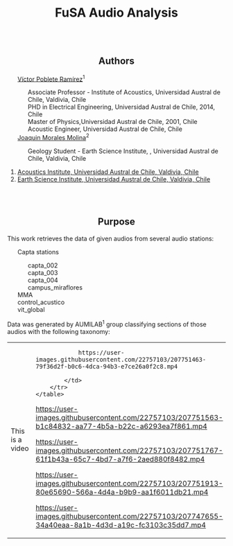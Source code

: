 <div align  = "center">
    <h1> FuSA Audio Analysis </h1>
</div>

<br>
</br>

<body>
    <div align  = "center">
        <h2> Authors </h2>
    </div>
    <ul style="list-style-type:none">
        <li><a href="https://github.com/vpobleteacustica">Víctor Poblete Ramírez</a><sup>1</sup></li>
        <ul style="list-style-type:none">
            <li>Associate Professor - Institute of Acoustics, Universidad Austral de Chile, Valdivia, Chile</li>
            <li>PHD in Electrical Engineering, Universidad Austral de Chile, 2014, Chile</li>
            <li>Master of Physics,Universidad Austral de Chile, 2001, Chile</li>
            <li>Acoustic Engineer, Universidad Austral de Chile, Chile</li>
        </ul>
        <li><a href="https://github.com/JoaquinRMorales">Joaquin Morales Molina</a><sup>2</sup></li>
        <ul style="list-style-type:none">
            <li>Geology Student - Earth Science Institute, , Universidad Austral de Chile, Valdivia, Chile</li>
        </ul>
    </ul>
    <ol>
        <li><a href="https://www.acusticauach.cl">Acoustics Institute, Universidad Austral de Chile, Valdivia, Chile</a></li>
        <li><a href="http://ict.uach.cl">Earth Science Institute, Universidad Austral de Chile, Valdivia, Chile</a></li>
    </ol>
    <br></br>
    <div align  = "center">
        <h2> Purpose </h2>
    </div>
    <p> This work retrieves the data of given audios from several audio stations:</p>
    <ul style="list-style-type:none">
        <li>Capta stations</li>
        <ul style="list-style-type:none">
            <li>capta_002</li>
            <li>capta_003</li>
            <li>capta_004</li>
            <li>campus_miraflores</li>
        </ul>
        <li>MMA</li>
        <li>control_acustico</li>
        <li>vit_global</li>
    </ul>
    <p> Data was generated by AUMILAB<sup>1</sup> group classifying sections of those audios with the following taxonomy:</p>  
</body>

<div align  = "center">
    <table>
        <tr>
            <td>This is a video</td>
            <td>
            
                https://user-images.githubusercontent.com/22757103/207751463-79f36d2f-b0c6-4dca-94b3-e7ce26a0f2c8.mp4
    
            </td>
        </tr>
    </table>
</div>

https://user-images.githubusercontent.com/22757103/207751563-b1c84832-aa77-4b5a-b22c-a6293ea7f861.mp4

https://user-images.githubusercontent.com/22757103/207751767-61f1b43a-65c7-4bd7-a7f6-2aed880f8482.mp4

https://user-images.githubusercontent.com/22757103/207751913-80e65690-566a-4d4a-b9b9-aa1f6011db21.mp4

https://user-images.githubusercontent.com/22757103/207747655-34a40eaa-8a1b-4d3d-a19c-fc3103c35dd7.mp4



